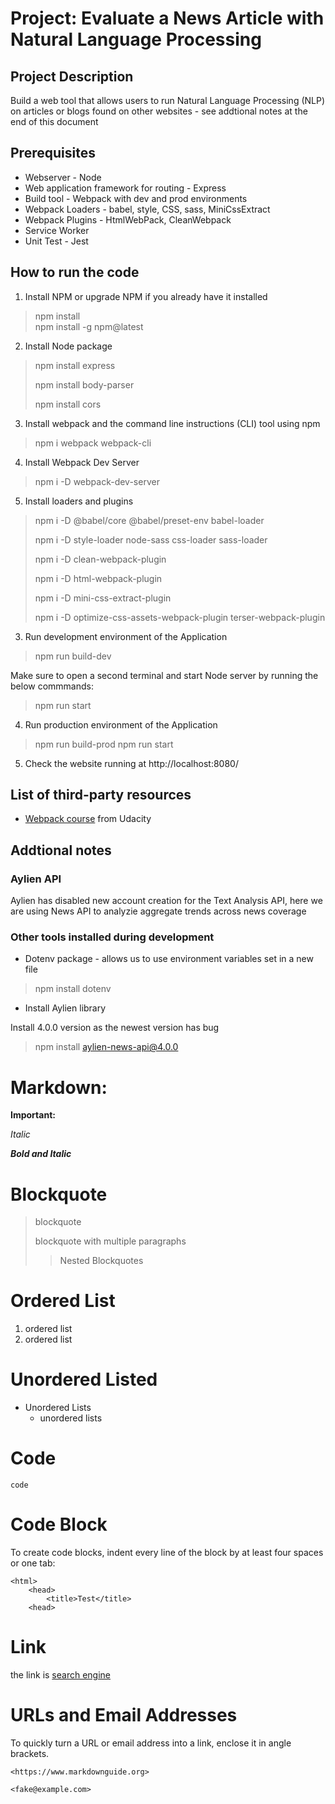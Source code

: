 # Project: Evaluate a News Article with Natural Language Processing

## Project Description
Build a web tool that allows users to run Natural Language Processing (NLP) on articles or blogs found on other websites - see addtional notes at the end of this document


## Prerequisites
* Webserver - Node
* Web application framework for routing - Express
* Build tool - Webpack with dev and prod environments
* Webpack Loaders - babel, style, CSS, sass, MiniCssExtract
* Webpack Plugins - HtmlWebPack, CleanWebpack
* Service Worker
* Unit Test - Jest

## How to run the code
1. Install NPM or upgrade NPM if you already have it installed 
> npm install  
>npm install -g npm@latest

2. Install Node package
>npm install express
>
>npm install body-parser
>
>npm install cors

3. Install webpack and the command line instructions (CLI) tool using npm
> npm i webpack webpack-cli

4. Install Webpack Dev Server
>npm i -D webpack-dev-server

5. Install loaders and plugins
>npm i -D @babel/core @babel/preset-env babel-loader
>
>npm i -D style-loader node-sass css-loader sass-loader
>
>npm i -D clean-webpack-plugin
>
>npm i -D html-webpack-plugin
>
>npm i -D mini-css-extract-plugin
>
>npm i -D optimize-css-assets-webpack-plugin terser-webpack-plugin
>
<!-- >npm install workbox-webpack-plugin --save-dev -->



3. Run development environment of the Application
>npm run build-dev
>
Make sure to open a second terminal and start Node server by running the below commmands:

>npm run start

4. Run production environment of the Application
>npm run build-prod
>npm run start

5. Check the website running at http://localhost:8080/



## List of third-party resources
* [Webpack course](www.udacity.com) from Udacity

## Addtional notes
### Aylien API
Aylien has disabled new account creation for the Text Analysis API, here we are using News API to analyzie aggregate trends across news coverage

### Other tools installed during development
* Dotenv package - allows us to use environment variables set in a new file
>npm install dotenv 
>

* Install Aylien library

Install 4.0.0 version as the newest version has bug
>
>npm install aylien-news-api@4.0.0 
>

<!-- >npm install AYLIEN/aylien_newsapi_nodejs -->

# Markdown:
**Important:**

*Italic*

***Bold and Italic***
# Blockquote
>blockquote
>
>blockquote with multiple paragraphs
>> Nested Blockquotes

# Ordered List
1. ordered list
2. ordered list

# Unordered Listed
- Unordered Lists
    - unordered lists

# Code
`code`

# Code Block
To create code blocks, indent every line of the block by at least four spaces or one tab:

    <html>
        <head>
            <title>Test</title>
        <head>


# Link
the link is [search engine](www.google.com)

# URLs and Email Addresses
To quickly turn a URL or email address into a link, enclose it in angle brackets.
    
    <https://www.markdownguide.org>
    
    <fake@example.com>

        








